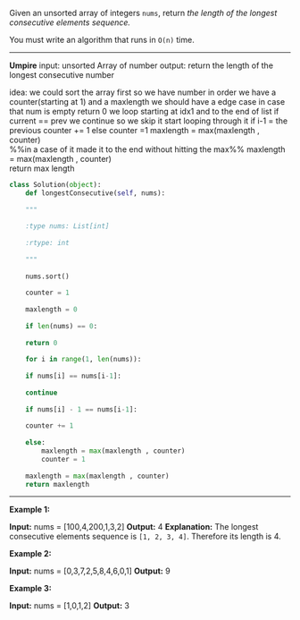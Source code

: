 Given an unsorted array of integers `nums`, return _the length of the longest consecutive elements sequence._

You must write an algorithm that runs in `O(n)` time.
****
**Umpire**
input: unsorted Array of number
output: return the length of the longest consecutive number

idea:
	we could sort the array first so we have number in order
	we have a counter(starting at 1) and a maxlength
	we should have a edge case in case that num is empty 
		return 0
	we loop starting at idx1 and to the end of list
	if current == prev we continue so we skip it
	 start looping through it
	 if i-1 = the previous
		 counter += 1
	else 
		counter =1
		maxlength = max(maxlength , counter)	
	 %%in a case of it made it to the end without hitting the max%%
	maxlength = max(maxlength , counter)	 
	return max length

```python
class Solution(object):
	def longestConsecutive(self, nums):
	
	"""
	
	:type nums: List[int]
	
	:rtype: int
	
	"""
	
	nums.sort()
	
	counter = 1
	
	maxlength = 0
	
	if len(nums) == 0:
	
	return 0
	
	for i in range(1, len(nums)):
	
	if nums[i] == nums[i-1]:
	
	continue
	
	if nums[i] - 1 == nums[i-1]:
	
	counter += 1
	
	else:
		maxlength = max(maxlength , counter)
		counter = 1
	
	maxlength = max(maxlength , counter)
	return maxlength
```

****
**Example 1:**

**Input:** nums = [100,4,200,1,3,2]
**Output:** 4
**Explanation:** The longest consecutive elements sequence is `[1, 2, 3, 4]`. Therefore its length is 4.

**Example 2:**

**Input:** nums = [0,3,7,2,5,8,4,6,0,1]
**Output:** 9

**Example 3:**

**Input:** nums = [1,0,1,2]
**Output:** 3